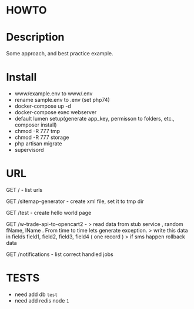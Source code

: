 HOWTO
===

Description
===
Some approach, and best practice example.

Install 
===
- www/example.env to www/.env 
- rename sample.env to .env (set php74)
- docker-compose up -d
- docker-compose exec webserver
- default lumen setup(generate app_key, permisson to folders, etc., composer install)
- chmod -R 777 tmp
- chmod -R 777 storage
- php artisan migrate
- supervisord

URL 
===
GET / - list urls 

GET /sitemap-generator - create xml file, set it to tmp dir

GET /test - create hello world page

GET /w-trade-api-to-opencart2 - 
    > read data from stub service , random fName, lName . From time to time lets generate exception.
    > write this data in fields field1, field2, field3, field4 ( one record )
    > if sms happen rollback data

GET /notifications - list correct handled jobs

TESTS
===
- need add db `test`
- need add redis node `1`
